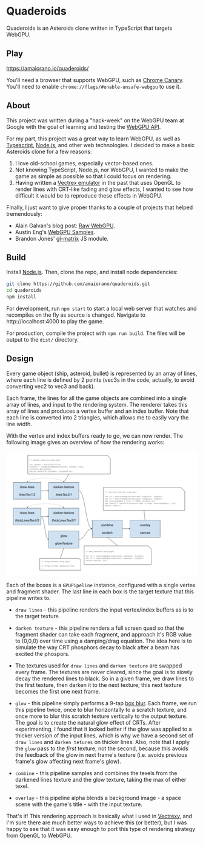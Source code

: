 # Quaderoids

Quaderoids is an Asteroids clone written in TypeScript that targets WebGPU.

## Play

https://amaiorano.io/quaderoids/

You'll need a browser that supports WebGPU, such as [Chrome Canary](https://www.google.com/intl/en_ca/chrome/canary/). You'll need to enable `chrome://flags/#enable-unsafe-webgpu` to use it.


## About

This project was written during a "hack-week" on the WebGPU team at Google with the goal of learning and testing the [WebGPU API](//webgpu.dev).

For my part, this project was a great way to learn WebGPU, as well as [Typescript](https://www.typescriptlang.org/), [Node.js](https://nodejs.org/en/), and other web technologies. I decided to make a basic Asteroids clone for a few reasons:

1. I love old-school games, especially vector-based ones.
2. Not knowing TypeScript, Node.js, nor WebGPU, I wanted to make the game as simple as possible so that I could focus on rendering.
3. Having written a [Vectrex emulator](https://github.com/amaiorano/vectrexy) in the past that uses OpenGL to render lines with CRT-like fading and glow effects, I wanted to see how difficult it would be to reproduce these effects in WebGPU.

Finally, I just want to give proper thanks to a couple of projects that helped tremendously:

* Alain Galvan's blog post: [Raw WebGPU](https://alain.xyz/blog/raw-webgpu).
* Austin Eng's [WebGPU Samples](https://github.com/austinEng/webgpu-samples).
* Brandon Jones' [gl-matrix](https://www.npmjs.com/package/gl-matrix) JS module.

## Build

Install [Node.js](https://nodejs.org/en/). Then, 
clone the repo, and install node dependencies:

```bash
git clone https://github.com/amaiorano/quaderoids.git
cd quaderoids
npm install
```

For development, run `npm start` to start a local web server that watches and recompiles on the fly as source is changed. Navigate to http://localhost:4000 to play the game.

For production, compile the project with `npm run build`. The files will be output to the `dist/` directory.

## Design

Every game object (ship, asteroid, bullet) is represented by an array of lines, where each line is defined by 2 points (vec3s in the code, actually, to avoid converting vec2 to vec3 and back).

Each frame, the lines for all the game objects are combined into a single array of lines, and input to the rendering system. The renderer takes this array of lines and produces a vertex buffer and an index buffer. Note that each line is converted into 2 triangles, which allows me to easily vary the line width.

With the vertex and index buffers ready to go, we can now render. The following image gives an overview of how the rendering works:

![design](docs/rendering_design.png)

Each of the boxes is a `GPUPipeline` instance, configured with a single vertex and fragment shader. The last line in each box is the target texture that this pipeline writes to.

* `draw lines` - this pipeline renders the input vertex/index buffers as is to the target texture.

* `darken texture` - this pipeline renders a full screen quad so that the fragment shader can take each fragment, and approach it's RGB value to (0,0,0) over time using a damping/drag equation. The idea here is to simulate the way CRT phosphors decay to black after a beam has excited the phospors.

* The textures used for `draw lines` and `darken texture` are swapped every frame. The textures are never cleared, since the goal is to slowly decay the rendered lines to black. So in a given frame, we draw lines to the first texture, then darken it to the next texture; this next texture becomes the first one next frame.

* `glow` - this pipeline simply performs a 9-tap [box blur](https://en.wikipedia.org/wiki/Box_blur). Each frame, we run this pipeline twice, once to blur horizontally to a scratch texture, and once more to blur this scratch texture vertically to the output texture. The goal is to create the natural glow effect of CRTs. After experimenting, I found that it looked better if the glow was applied to a thicker version of the input lines, which is why we have a second set of `draw lines` and `darken tetures` on thicker lines. Also, note that I apply the `glow` pass to the _first_ texture, not the second, because this avoids the feedback of the glow in next frame's texture (i.e. avoids previous frame's glow affecting next frame's glow).

* `combine` - this pipeline samples and combines the texels from the darkened lines texture and the glow texture, taking the max of either texel.

* `overlay` - this pipeline alpha blends a background image - a space scene with the game's title - with the input texture.

That's it! This rendering approach is basically what I used in [Vectrexy](https://github.com/amaiorano/vectrexy), and I'm sure there are much better ways to achieve this (or better), but I was happy to see that it was easy enough to port this type of rendering strategy from OpenGL to WebGPU.
